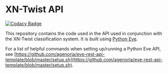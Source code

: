 # XN-Twist API

[![Codacy Badge](https://api.codacy.com/project/badge/Grade/99705e1aaf094c5eb84be4f1484dea0f)](https://www.codacy.com/app/fhightower/xn-twist-api?utm_source=github.com&utm_medium=referral&utm_content=xn-twist/xn-twist-api&utm_campaign=badger)

This repository contains the code used in the API used in conjunction with the XN-Twist classification system. It is built using [Python Eve](http://python-eve.org).

For a list of helpful commands when setting up/running a Python Eve API, see [https://github.com/agenoria/eve-rest-api-template/blob/master/setup.sh](https://github.com/agenoria/eve-rest-api-template/blob/master/setup.sh).
